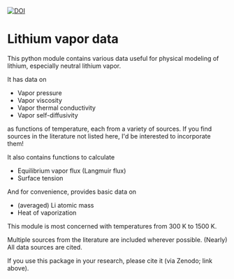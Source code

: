 [![DOI](https://zenodo.org/badge/168408921.svg)](https://zenodo.org/badge/latestdoi/168408921)

Lithium vapor data
==================

This python module contains various data useful for physical modeling of lithium, especially neutral lithium vapor.

It has data on

- Vapor pressure
- Vapor viscosity
- Vapor thermal conductivity
- Vapor self-diffusivity

as functions of temperature, each from a variety of sources. If you find sources in the literature not listed here, I'd be interested to incorporate them!

It also contains functions to calculate

- Equilibrium vapor flux (Langmuir flux)
- Surface tension

And for convenience, provides basic data on

- (averaged) Li atomic mass
- Heat of vaporization

This module is most concerned with temperatures from 300 K to 1500 K.

Multiple sources from the literature are included wherever possible. (Nearly) All data sources are cited.

If you use this package in your research, please cite it (via Zenodo; link above).
